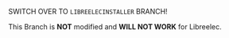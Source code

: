 SWITCH OVER TO `LIBREELECINSTALLER` BRANCH!

This Branch is **NOT** modified and **WILL NOT WORK** for Libreelec.

